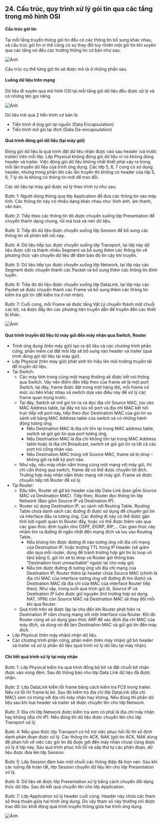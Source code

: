 ## 24. Cấu trúc, quy trình xử lý gói tin qua các tầng trong mô hình OSI

#### Cấu trúc gói tin
Tại mỗi tầng truyền thông gói tin đều có các thông tin bổ sung khác nhau, và cấu trúc gói tin vì thế cũng có sự thay đổi tuy nhiên một gói tin khi xuyên qua các tầng nó đều các trường thông tin cơ bản như sau:

![Ảnh](https://i.imgur.com/axxvXfN.png)

Cấu trúc cụ thể từng gói tin sẽ được mô tả ở những phần sau.

#### Luồng dữ liệu trên mạng

Dữ liệu đi xuyên qua mô hình OSI tại mỗi tầng gói dữ liệu đều được xử lý và có những tên gọi riêng

![Ảnh](https://i.imgur.com/tPrnQFF.png)

Dữ liệu trải qua 2 tiến trình cơ bản là:
- Tiến trình   đ  óng gói tại nguồn (Data Encapsulation)
- Tiến trình mở gói tại đích (Data De-encapsulation)

#### Quá trình đóng gói dữ liệu (tại máy gửi)
Đóng gói dữ liệu là quá trình đặt dữ liệu nhận được vào sau header (và trước trailer) trên mỗi lớp. Lớp Physical không đóng gói dữ liệu vì nó không dùng header và trailer. Việc đóng gói dữ liệu không nhất thiết phải xảy ra trong mỗi lần truyền dữ liệu của trình ứng dụng. Các lớp 5, 6, 7 cúng có sử dụng header, nhưng trong phần lớn các lần truyền thì không có header của lớp 5, 6, 7 lý do là không có thông tin mới để trao đổi.

Các dữ liệu tại máy gửi được xử lý theo trình tự như sau:

Bước 1: Người dùng thông qua lớp Application để đưa các thông tin vào máy tính. Các thông tin này có nhiều dạng khác nhau như: hình ảnh, âm thanh, văn bản.

Bước 2: Tiếp theo các thông tin đó được chuyển xuống lớp Presentation để chuyển thành dạng chung, rồi mã hoá và nén dữ liệu.

Bước 3: Tiếp đó dữ liệu được chuyển xuống lớp Session để bổ sung các thông tin về phiên kết nối này.

Bước 4: Dữ liệu tiếp tục được chuyển xuống lớp Transport, tại lớp này dữ liệu được cắt ra thành nhiều Segment và bổ sung thêm các thông tin về phương thức vận chuyển dữ liệu để đảm bảo độ tin cậy khi truyền.

Bước 5: Dữ liệu tiếp tục được chuyển xuống lớp Network, tại lớp này các Segment được chuyển thành các Packet và bổ sung thêm các thông tin định tuyến.

Bước 6: Tiếp đó dữ liệu được chuyển xuống lớp DataLink, tại lớp này các Packet sẽ được chuyển thành các Frame và bổ sung thêm các thông tin kiểm tra gói tin (để kiểm tra ở nơi nhận).

Bước 7: Cuối cùng, mỗi Frame sẽ được tầng Vật Lý chuyển thành một chuỗi các bit, và được đẩy lên các phương tiện truyền dẫn để truyền đến các thiết bị khác.

![Ảnh](https://i.imgur.com/i7hz1mc.png)

#### Quá trình truyền dữ liệu từ máy gửi đến máy nhận qua Switch, Router
- Trình ứng dụng (trên máy gửi) tạo ra dữ liệu và các chương trình phần cứng, phần mềm cài đặt mỗi lớp sẽ bổ sung vào header và trailer (quá trình đóng gói dữ liệu tại máy gửi).
- Lớp Physical (trên máy gửi) phát sinh tín hiệu lên môi trường truyền tải để truyền dữ liệu.
- Tại Switch:
	- Các máy tính trong cùng một mạng thường sẽ được kết nói thông qua Switch. Vậy nên điểm đến tiếp theo của frame sẽ là một port Switch, tại đây, frame được đặt trong một hàng đợi, mỗi frame có mức ưu tiên khác nhau và switch dựa vào điều này để xử lý các frame quan trọng trước.
	- Tại đây, Switch sẽ mở gói tin ra và đọc địa chỉ Source MAC, lưu vào MAC Address table, tại đây nó lưu số port và địa chỉ MAC kết nối trực tiếp với port này, tiếp theo đọc Destination MAC của gói tin so sánh với bảng MAC Address table của switch và có những hành động tương ứng:
		- Nếu Destination MAC là địa chỉ tồn tại trong MAC address table, switch sẽ gửi gói tin qua port tương ứng.
		- Nếu Destination MAC là địa chỉ không tồn tại trong MAC Address table hoặc là địa chỉ Broadcast, switch sẽ gửi gói tin ra tất cả các port trừ cổng nhận vào.
		- Nếu Destination MAC trùng với Source MAC, frame sẽ bị drop – không gửi ra bất kỳ port nào.
	- Như vậy, nếu máy nhận nằm trong cùng một mạng với máy gửi, thì chỉ cần thông qua switch, frame đã có thể được chuyển tới đích. Trường hợp máy nhận nằm khác mạng với máy gửi. Frame sẽ được chuyển tiếp tới Router để xử lý.
- Tại Router:
	- Đầu tiên, Router sẽ gỡ bỏ header của lớp Data Link (bao gồm Source MAC và Destination MAC). Tiếp theo, Router đọc thông tin lớp Network (Bao gồm Source IP và Destination IP).
	- Router sử dụng Destination IP, so sánh với Routing Table. Routing Table chứa danh sách các đường đi được sử dụng để chuyển gói tin và interface đầu ra tương ứng. Các đường đi này có thể được gán tĩnh bởi người quản trị Router đấy, hoặc có thể được thêm vào qua các giao thức định tuyến như OSPF, EIGRP, RIP,... Các giao thức này nhằm tìm ra đường đi ngắn nhất đến mạng đích và lưu vào Routing Table.
		- Nếu không tìm được đường đi nào tương ứng với địa chỉ mạng của Destination IP, hoặc trường TTL trong IP Header (sẽ giảm dần qua mỗi router, dùng để tránh trường hợp gói tin bị loop vô tận) bằng 0, gói tin sẽ bị drop và Router gửi thông báo “Destination host unreachable” ngược lại cho máy gửi.
		- Nếu tìm được đường đi tương ứng với địa chỉ mạng của Destination IP, Router thêm lại header chứa Source MAC (chính là địa chỉ MAC của interface tương ứng với đường đi tìm được) và Destination MAC (là địa chỉ của MAC của interface Router tiếp theo). Như vậy, trong suốt quá trình gửi đi, Source IP và Destination IP luôn được giữ nguyên (trừ trường hợp sử dụng NAT, VPN) còn Source MAC và Destination MAC sẽ thay đổi mỗi khi qua Router.
	- Quá trình trên sẽ được lặp lại cho đến khi Router phát hiện ra Destination IP nằm chung mạng với một Interface của Router. Khi đó Router cũng sẽ sử dụng giao thức ARP để xác định địa chỉ MAC của máy đích, và dùng nó để làm Destination MAC và gửi gói tin đến máy đích.
- Lớp Physical (trên máy nhận) nhận dữ liệu.
- Các chương trình phần cứng, phần mềm (trên máy nhận) gỡ bỏ header và trailer và xử lý phần dữ liệu (quá trình xử lý dữ liệu tại máy nhận).

#### Chi tiết quá trình xử lý tại máy nhận

Bước 1: Lớp Physical kiểm tra quá trình đồng bộ bit và đặt chuỗi bit nhận được vào vùng đệm. Sau đó thông báo cho lớp Data Link dữ liệu đã được nhận.

Bước 2: Lớp DataLink kiểm lỗi frame bằng cách kiểm tra FCS trong trailer. Nếu có lỗi thì frame bị bỏ. Sau đó kiểm tra địa chỉ lớp DataLink (địa chỉ MAC) xem có trùng với địa chỉ máy nhận hay không. Nếu đúng thì phần dữ liệu sau khi loại header và trailer sẽ được chuyển lên cho lớp Network.

Bước 3: Địa chỉ lớp Network được kiểm tra xem có phải là địa chỉ máy nhận hay không (địa chỉ IP). Nếu đúng thì dữ liệu được chuyển lên cho lớp Transport xử lý.

Bước 4: Nếu giao thức lớp Transport có hỗ trợ việc phục hồi lỗi thì số định danh phân đoạn được xử lý. Các thông tin ACK, NAK (gói tin ACK, NAK dùng để phản hồi về việc các gói tin đã được gởi đến máy nhận chưa) cũng được xử lý ở lớp này. Sau quá trình phục hồi lỗi và sắp thứ tự các phân đoạn, dữ liệu được đưa lên lớp Session.

Bước 5: Lớp Session đảm bảo một chuỗi các thông điệp đã trọn vẹn. Sau khi các luồng đã hoàn tất, lớp Session chuyển dữ liệu lên cho lớp Presentation xử lý.

Bước 6: Dữ liệu sẽ được lớp Presentation xử lý bằng cách chuyển đổi dạng thức dữ liệu. Sau đó kết quả chuyển lên cho lớp Application.

Bước 7: Lớp Application xử lý header cuối cùng. Header này chứa các tham số thoả thuận giữa hai trình ứng dụng. Do vậy tham số này thường chỉ được trao đổi lúc khởi động quá trình truyền thông giữa hai trình ứng dụng.

![Ảnh](https://i.imgur.com/19akcZB.png)